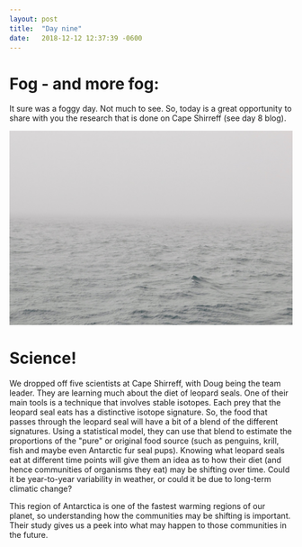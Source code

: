 ```yaml
---
layout: post
title:  "Day nine"
date:   2018-12-12 12:37:39 -0600
---
```

# Fog - and more fog: 
It sure was a foggy day. Not much to see. So, today is a great opportunity to share with you the research that is done on Cape Shirreff (see day 8 blog).

![Fog all day](/assets/blog_photos/181212/p1060204.jpg)

# Science!
We dropped off five scientists at Cape Shirreff, with Doug being the team leader. They are learning much about the diet of leopard seals. One of their main tools is a technique that involves stable isotopes. Each prey that the leopard seal eats has a distinctive isotope signature. So, the food that passes through the leopard seal will have a bit of a blend of the different signatures. Using a statistical model, they can use that blend to estimate the proportions of the "pure" or original food source (such as penguins, krill, fish and maybe even Antarctic fur seal pups). Knowing what leopard seals eat at different time points will give them an idea as to how their diet (and hence communities of organisms they eat) may be shifting over time. Could it be year-to-year variability in weather, or could it be due to long-term climatic change?

This region of Antarctica is one of the fastest warming regions of our planet, so understanding how the communities may be shifting is important. Their study gives us a peek into what may happen to those communities in the future.
